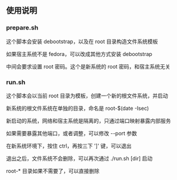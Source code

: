 ## 使用说明

### prepare.sh

这个脚本会安装 debootstrap，以及在 root 目录构造文件系统模板

如果宿主系统不是 fedora，可以改成其他方式安装 debootstrap

中间会要求设置 root 密码。这个是新系统的 root 密码，和宿主系统无关

### run.sh

这个脚本会以当前 root 目录为模板，创建一个新的根文件系统，并启动

新系统的根文件系统在单独的目录，命名是 root-$(date -Isec)

新启动的系统，网络和宿主系统是隔离的，只通过端口映射暴露内部服务

如果需要暴露其他端口，或者调整，可以修改 --port 参数

在新系统环境下，按住 ctrl，再按三下 ']' 键，可以退出

退出之后，文件系统不会删除，可以再次通过 ./run.sh [dir] 启动

root-* 目录如果不需要了，可以直接删除

